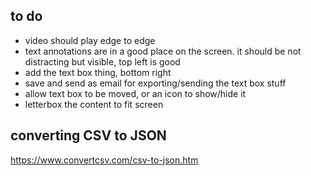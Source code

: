## to do
+ video should play edge to edge
+ text annotations are in a good place on the screen. it should be not distracting but visible, top left is good
+ add the text box thing, bottom right
+ save and send as email for exporting/sending the text box stuff
+ allow text box to be moved, or an icon to show/hide it
+ letterbox the content to fit screen

## converting CSV to JSON
https://www.convertcsv.com/csv-to-json.htm